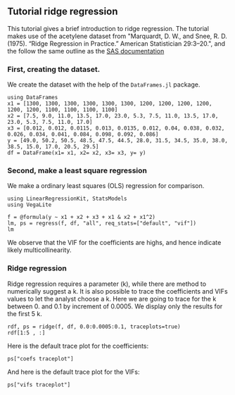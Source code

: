 ## Tutorial ridge regression

This tutorial gives a brief introduction to ridge regression. The tutorial makes use of the acetylene dataset from "Marquardt, D. W., and Snee, R. D. (1975). “Ridge Regression in Practice.” American Statistician 29:3–20.", and the follow the same outline as the [SAS documentation](https://documentation.sas.com/doc/en/statug/15.2/statug_reg_examples05.htm)

### First, creating the dataset.

We create the dataset with the help of the `DataFrames.jl` package.

```@example ridgeregression
using DataFrames
x1 = [1300, 1300, 1300, 1300, 1300, 1300, 1200, 1200, 1200, 1200, 1200, 1200, 1100, 1100, 1100, 1100]
x2 = [7.5, 9.0, 11.0, 13.5, 17.0, 23.0, 5.3, 7.5, 11.0, 13.5, 17.0, 23.0, 5.3, 7.5, 11.0, 17.0]
x3 = [0.012, 0.012, 0.0115, 0.013, 0.0135, 0.012, 0.04, 0.038, 0.032, 0.026, 0.034, 0.041, 0.084, 0.098, 0.092, 0.086]
y = [49.0, 50.2, 50.5, 48.5, 47.5, 44.5, 28.0, 31.5, 34.5, 35.0, 38.0, 38.5, 15.0, 17.0, 20.5, 29.5]
df = DataFrame(x1= x1, x2= x2, x3= x3, y= y)

```

### Second, make a least square regression

We make a ordinary least squares (OLS) regression for comparison.

```@example ridgeregression
using LinearRegressionKit, StatsModels
using VegaLite

f = @formula(y ~ x1 + x2 + x3 + x1 & x2 + x1^2)
lm, ps = regress(f, df, "all", req_stats=["default", "vif"])
lm
```

We observe that the VIF for the coefficients are highs, and hence indicate likely multicollinearity.

### Ridge regression

Ridge regression requires a parameter (k), while there are method to numerically suggest a k. It is also possible to trace the coefficients and VIFs values to let the analyst choose a k. Here we are going to trace for the k between 0. and 0.1 by increment of 0.0005. We display only the results for the first 5 k.

```@example ridgeregression
rdf, ps = ridge(f, df, 0.0:0.0005:0.1, traceplots=true)
rdf[1:5 , :]
```

Here is the default trace plot for the coefficients:
```@example ridgeregression
ps["coefs traceplot"]
```

And here is the default trace plot for the VIFs:
```@example ridgeregression
ps["vifs traceplot"]
```
